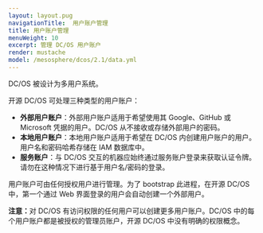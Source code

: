 ```yaml
---
layout: layout.pug
navigationTitle:  用户账户管理
title: 用户账户管理
menuWeight: 10
excerpt: 管理 DC/OS 用户账户
render: mustache
model: /mesosphere/dcos/2.1/data.yml
---
```


<!-- The source repository for this topic is https://github.com/dcos/dcos-docs-site -->

DC/OS 被设计为多用户系统。

开源 DC/OS 可处理三种类型的用户账户：

* **外部用户账户**：外部用户账户适用于希望使用其 Google、GitHub 或 Microsoft 凭据的用户。DC/OS 从不接收或存储外部用户的密码。
* **本地用户账户**：本地用户账户适用于希望在 DC/OS 内创建用户账户的用户。用户名和密码哈希存储在 IAM 数据库中。
* **服务账户**：与 DC/OS 交互的机器应始终通过服务账户登录来获取认证令牌。请勿在这种情况下进行基于用户名/密码的登录。

用户账户可由任何授权用户进行管理。为了 bootstrap 此进程，在开源 DC/OS 中，第一个通过 Web 界面登录的用户会自动创建一个外部用户。

<p class="message--note"><strong>注意：</strong>对 DC/OS 有访问权限的任何用户可以创建更多用户账户。DC/OS 中的每个用户账户都是被授权的管理员账户，开源 DC/OS 中没有明确的权限概念。</p>
